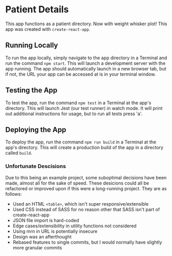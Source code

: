 # Patient Details

This app functions as a patient directory. Now with weight whisker plot! This app was created with `create-react-app`.

## Running Locally

To run the app locally, simply navigate to the app directory in a Terminal and run the command `npm start`. This will launch a development server with the app running. The app should automatically launch in a new browser tab, but if not, the URL your app can be accessed at is in your terminal window.

## Testing the App

To test the app, run the command `npm test` in a Terminal at the app's directory. This will launch Jest (our test runner) in watch mode. It will print out additional instructions for usage, but to run all tests press 'a'.

## Deploying the App

To deploy the app, run the command `npm run build` in a Terminal at the app's directory. This will create a production build of the app in a directory called `build`.

### Unfortunate Descisions

Due to this being an example project, some suboptimal decisions have been made, almost all for the sake of speed. These desicions could all be refactored or improved upon if this were a long-running project. They are as follows:

- Used an HTML `<table>`, which isn't super responsive/extensible
- Used CSS instead of SASS for no reason other that SASS isn't part of create-react-app
- JSON file import is hard-coded
- Edge cases/extensibility in utility functions not considered
- Using mrn in URL is potentially insecure
- Design was an afterthought
- Rebased features to single commits, but I would normally have slightly more granular commits